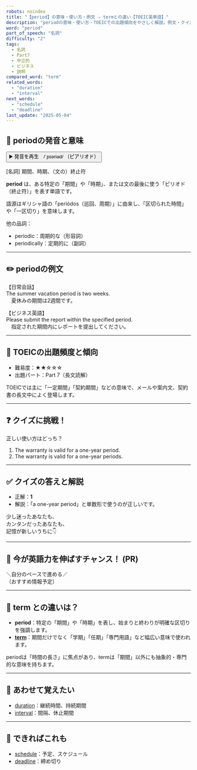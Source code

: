 ```yaml
---
robots: noindex
title: "【period】の意味・使い方・例文 ― termとの違い【TOEIC英単語】"
description: "periodの意味・使い方・TOEICでの出題傾向をやさしく解説。例文・クイズ付きでtermとの違いもわかりやすく学べます。"
word: "period"
part_of_speech: "名詞"
difficulty: "2"
tags:
  - 名詞
  - Part7
  - 中立的
  - ビジネス
  - 説明
compared_word: "term"
related_words:
  - "duration"
  - "interval"
next_words:
  - "schedule"
  - "deadline"
last_update: "2025-05-04"
---
```


## 🔰 periodの発音と意味

<button class="play-audio" onclick="playTTS('period')">
  <span class="play-audio-main">
    ▶️ 発音を再生　/ˈpɪəriəd/
  </span>
  <span class="play-audio-sub">
    （ピアリオド）
  </span>
</button>

[名詞] 期間、時期、（文の）終止符

**period** は、ある特定の「期間」や「時期」、または文の最後に使う「ピリオド（終止符）」を表す単語です。

語源はギリシャ語の「periódos（巡回、周期）」に由来し、「区切られた時間」や「一区切り」を意味します。

他の品詞：  
- periodic：周期的な（形容詞）
- periodically：定期的に（副詞）

---

## ✏️ periodの例文

【日常会話】  
The summer vacation period is two weeks.  
　夏休みの期間は2週間です。

【ビジネス英語】  
Please submit the report within the specified period.  
　指定された期間内にレポートを提出してください。

---

## 🎯 TOEICの出題頻度と傾向

- 難易度：★★☆☆☆
- 出題パート：Part 7（長文読解）

TOEICでは主に「一定期間」「契約期間」などの意味で、メールや案内文、契約書の長文中によく登場します。

---

## ❓ クイズに挑戦！

正しい使い方はどっち？

1. The warranty is valid for a one-year period.  
2. The warranty is valid for a one-year periods.

---

## ✅ クイズの答えと解説

- 正解：**1**
- 解説：「a one-year period」と単数形で使うのが正しいです。

少し迷ったあなたも、  
カンタンだったあなたも、  
記憶が新しいうちに👇️

---

## 🚀 今が英語力を伸ばすチャンス！ (PR)

<div class="info-center">
＼自分のペースで進める／<br>  
（おすすめ情報予定）
</div>

---

## 🤔  term との違いは？

- **period**：特定の「期間」や「時期」を表し、始まりと終わりが明確な区切りを強調します。
- **[term](/word/term)**：期間だけでなく「学期」「任期」「専門用語」など幅広い意味で使われます。

periodは「時間の長さ」に焦点があり、termは「期間」以外にも抽象的・専門的な意味を持ちます。

---

## 🧩 あわせて覚えたい

- [duration](/word/duration)：継続時間、持続期間
- [interval](/word/interval)：間隔、休止期間

---

## 📖 できればこれも

- [schedule](/word/schedule)：予定、スケジュール
- [deadline](/word/deadline)：締め切り

<!-- cvid: aid45_bid43 -->
